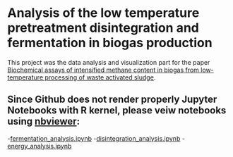 # Analysis of the low temperature pretreatment disintegration and fermentation in biogas production

This project was the data analysis and visualization part for the paper [Biochemical assays of intensified methane content in biogas from
low-temperature processing of waste activated sludge](https://www.sciencedirect.com/science/article/abs/pii/S0360544223022491).

## Since Github does not render properly Jupyter Notebooks with R kernel, please veiw notebooks using [nbviewer](https://nbviewer.org/):
 -[fermentation_analysis.ipynb](https://nbviewer.org/github/WojciechArtichowicz/LT-PT_analysis/blob/main/fermentation_analysis.ipynb)
 -[disintegration_analysis.ipynb](https://nbviewer.org/github/WojciechArtichowicz/LT-PT_analysis/blob/main/disintegration_analysis.ipynb)
 -[energy_analysis.ipynb](https://nbviewer.org/github/WojciechArtichowicz/LT-PT_analysis/blob/main/energy_analysis.ipynb)

